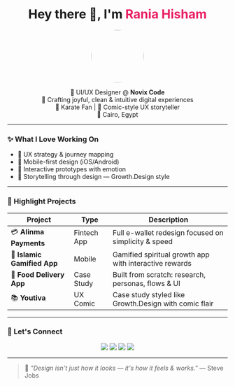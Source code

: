 <h1 align="center">Hey there 👋, I'm <span style="color:#e91e63;">Rania Hisham</span></h1>

<p align="center">
  <img src="https://imgur.com/HLkKAor" width="120" style="border-radius: 50%;" />
</p>

<p align="center">
  🖤 UI/UX Designer @ <strong>Novix Code</strong> <br/>
  🎨 Crafting joyful, clean & intuitive digital experiences <br/>
  🥋 Karate Fan | 🧠 Comic-style UX storyteller <br/>
  📍 Cairo, Egypt
</p>

---

### ✨ What I Love Working On
- 🎯 UX strategy & journey mapping  
- 📱 Mobile-first design (iOS/Android)  
- 🧪 Interactive prototypes with emotion  
- 📖 Storytelling through design — Growth.Design style  

---

### 🌟 Highlight Projects

| Project | Type | Description |
|--------|------|-------------|
| 💳 **Alinma Payments** | Fintech App | Full e-wallet redesign focused on simplicity & speed |
| 🕋 **Islamic Gamified App** | Mobile | Gamified spiritual growth app with interactive rewards |
| 🍔 **Food Delivery App** | Case Study | Built from scratch: research, personas, flows & UI |
| 📚 **Youtiva** | UX Comic | Case study styled like Growth.Design with comic flair |

---

### 🔗 Let's Connect

<p align="center">
  <a href="https://www.behance.net/raniah.eshinbary"><img src="https://img.shields.io/badge/Behance-1769ff?style=for-the-badge&logo=behance&logoColor=white" /></a>
  <a href="https://www.linkedin.com/in/raniah-elshinbary"><img src="https://img.shields.io/badge/LinkedIn-0A66C2?style=for-the-badge&logo=linkedin&logoColor=white" /></a>
  <a href="mailto:raniah.elshinbary@example.com"><img src="https://img.shields.io/badge/Email-333333?style=for-the-badge&logo=gmail&logoColor=white" /></a>
  <a href="https://www.behance.net/raniah.elshinbary"><img src="https://img.shields.io/badge/Portfolio-FF69B4?style=for-the-badge&logo=dribbble&logoColor=white" /></a>
</p>

---

> 📝 *"Design isn't just how it looks — it's how it feels & works."* — Steve Jobs


